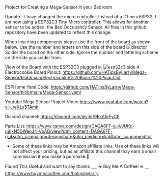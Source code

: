 Project for Creating a Mega-Sensor in your Bedroom

Update - I have changed the micro controller. Instead of a D1 mini ESP32, I am now using a ESP32C3 Tiny Micro controller. This allows for another sensor
         to be added, the Bed Occupancy Sensor. All files in this github repository have been updated to reflect this change.
         
When Inserting components please use the front of the board as shown below. Use the number and letters on this
side of the board
![director](https://github.com/HATipsByLarry/Mega-Sensor/assets/49766850/cdc74595-d361-417c-8904-cb6ef8ec3f4f)
Solder the board on the other side. Ignore the number and lettering scheme on the side you solder from.

View of the Board with the ESP32C3 plugged in
![esp32c3 side 4](https://github.com/HATipsByLarry/Mega-Sensor/assets/49766850/7a32d9ee-637a-4616-8717-9cdc748ab34a)
Electrocookie Board Pinout: https://github.com/HATipsByLarry/Mega-Sensor/blob/main/Electrocookie%20Board%20Pinout.txt

ESPHome Yaml Code: https://github.com/HATipsByLarry/Mega-Sensor/blob/main/Mega-Sensor.yaml

Youtube Mega Sensor Project Video
https://www.youtube.com/watch?v=JreXLx5TAmk

Discord channel: https://discord.com/invite/9EkA5rFyCE

Parts List: https://www.canva.com/design/DAGA6FF-g_4/JUKo-u9jxN5DWepJ4-VoAQ/view?utm_content=DAGA6FF-g_4&utm_campaign=designshare&utm_medium=link&utm_source=editor
  * Some of these links may be Amazon affiliate links.  Use of these links will not affect your pricing, but as an affiliate this channel may earn a small commission if you make a purchase.💖

Found This Useful and want to say thanks
___ ☕ Buy Me A Coffee! ☕ __ 
https://www.buymeacoffee.com/hatipsbylarry
